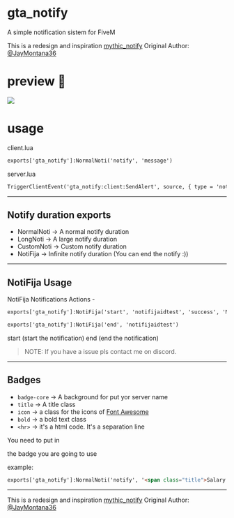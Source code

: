 # gta_notify
 A simple notification sistem for FiveM

This is a redesign and inspiration [mythic_notify](https://github.com/JayMontana36/mythic_notify)
Original Author: [@JayMontana36](https://github.com/JayMontana36)

# preview 👀

![](https://cdn.discordapp.com/attachments/1057014722274271343/1177819260777668619/image.png?ex=65f517aa&is=65e2a2aa&hm=2ac1856926d1d65ba1eb4aa33e25c479b4f098c5a8d6b4a3c407802edd5b86de&)

# usage

client.lua
```html
exports['gta_notify']:NormalNoti('notify', 'message')
```

server.lua
```html
TriggerClientEvent('gta_notify:client:SendAlert', source, { type = 'notify', text = 'texto' })
```

---

## Notify duration exports

- NormalNoti -> A normal notify duration
- LongNoti   -> A large notify duration
- CustomNoti -> Custom notify duration
- NotiFija   -> Infinite notify duration (You can end the notify :))

---

## NotiFija Usage

NotiFija Notifications Actions -
```html
exports['gta_notify']:NotiFija('start', 'notifijaidtest', 'success', 'NotiFija test. (Persist Noti)')
```

```html
exports['gta_notify']:NotiFija('end', 'notifijaidtest')
```

start (start the notification)
end (end the notification)


> NOTE: If you have a issue pls contact me on discord.

---

## Badges

- `badge-core`  -> A background for put yor server name
- `title`       -> A title class
- `icon`        -> a class for the icons of [Font Awesome](https://fontawesome.com)
- `bold`        -> a bold text class
- `<hr>`        -> it's a html code. It's a separation line

You need to put in <div class=""> the badge you are going to use

example:
```html
exports['gta_notify']:NormalNoti('notify', '<span class="title">Salary Notification</span>" .. xPlayer.Salary .. "<hr> <div class="badge-core">ROLEPLAYSERVER</div>')
```

---

This is a redesign and inspiration [mythic_notify](https://github.com/JayMontana36/mythic_notify)
Original Author: [@JayMontana36](https://github.com/JayMontana36)
